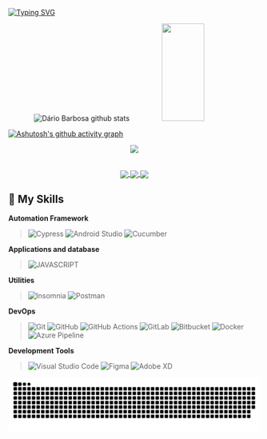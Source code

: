 
[![Typing SVG](https://readme-typing-svg.herokuapp.com/?color=00bfbf&size=35&center=true&vCenter=true&width=1000&lines=Hi+there,+my+name+is+Dário+Barbosa!;I'm+Test+Analyst/QA!;Be+Welcome!+:%29)](https://git.io/typing-svg) 

<div align="center">  
  <img width="49%" height="195px" src="https://github-readme-stats.vercel.app/api?username=byoirad&show_icons=true&count_private=true&hide_border=true&title_color=00bfbf&icon_color=00bfbf&text_color=c9d1d9&bg_color=0d1117" alt="Dário Barbosa github stats"/> 
  <img width="41%" height="195px" src="https://github-readme-stats.vercel.app/api/top-langs/?username=byoirad&layout=compact&hide_border=true&title_color=00bfbf&text_color=00bfbf&bg_color=0d1117" />
</div>

[![Ashutosh's github activity graph](https://github-readme-activity-graph.vercel.app/graph?username=byoirad&bg_color=000000&color=15e5a6&line=00bfbf&point=0a855c&area=true&hide_border=true)](https://github.com/ashutosh00710/github-readme-activity-graph)

<p align="center">
  <img src="https://github-profile-trophy.vercel.app/?username=byoirad&theme=dracula&row=1&no-bg=true&column=6&margin-w=15&margin-h=15" />
</p>

##

  <div align="center">
  <a href="https://www.linkedin.com/in/dariobarbosa">
    <img align="center" src="https://img.shields.io/badge/-LinkedIn-%230077B5?style=for-the-badge&logo=linkedin&logoColor=white">
  </a>
  <a href="mailto:qa.dariobarbosa@gmail.com">
    <img align="center" src="https://img.shields.io/badge/-Gmail-%23333?style=for-the-badge&logo=gmail&logoColor=white">
  </a>
  <a href="https://instagram.com/dariobarbosaz" target="_blank">
    <img align="center" src="https://img.shields.io/badge/-Instagram-%23E4405F?style=for-the-badge&logo=instagram&logoColor=white">
  </a>
</div>
 
## 🚀 My Skills

**Automation Framework**
> ![Cypress](https://img.shields.io/badge/cypress-DEDEDE?style=for-the-badge&logo=cypress&logoColor=%2369D3A7)
![Android Studio](https://img.shields.io/badge/Appium%20%2B%20Android%20Studio-DEDEDE?style=for-the-badge&logo=androidstudio&logoColor=%233DDC84)
![Cucumber](https://img.shields.io/badge/cucumber-DEDEDE?style=for-the-badge&logo=cucumber&logoColor=%2323D96C)

**Applications and database**
> ![JAVASCRIPT](https://img.shields.io/badge/JAVASCRIPT-DEDEDE?style=for-the-badge&logo=javascript&logoColor=f1e05a)

**Utilities**
> ![Insomnia](https://img.shields.io/badge/insomnia-DEDEDE?style=for-the-badge&logo=insomnia&logoColor=%234000BF)
![Postman](https://img.shields.io/badge/postman-DEDEDE?style=for-the-badge&logo=postman&logoColor=%23FF6C37)

**DevOps**
> ![Git](https://img.shields.io/badge/git-DEDEDE?style=for-the-badge&logo=git&logoColor=%23F05032)
![GitHub](https://img.shields.io/badge/github-DEDEDE?style=for-the-badge&logo=github&logoColor=%23181717)
![GitHub Actions](https://img.shields.io/badge/github%20actions-DEDEDE?style=for-the-badge&logo=githubactions&logoColor=%232088FF)
![GitLab](https://img.shields.io/badge/gitlab-DEDEDE?style=for-the-badge&logo=gitlab&logoColor=%23FC6D26)
![Bitbucket](https://img.shields.io/badge/bitbucket-DEDEDE?style=for-the-badge&logo=bitbucket&logoColor=%230052CC)
![Docker](https://img.shields.io/badge/Docker-DEDEDE?style=for-the-badge&logo=docker&logoColor=%232496ED)
![Azure Pipeline](https://img.shields.io/badge/azure%20pipelines-DEDEDE?style=for-the-badge&logo=azurepipelines&logoColor=%232560E0)

**Development Tools**
> ![Visual Studio Code](https://img.shields.io/badge/visual%20studio%20code-DEDEDE?style=for-the-badge&logo=visualstudiocode&logoColor=%23007ACC)
![Figma](https://img.shields.io/badge/figma-DEDEDE?style=for-the-badge&logo=figma&logoColor=%23F24E1E)
![Adobe XD](https://img.shields.io/badge/adobe%20xd-DEDEDE?style=for-the-badge&logo=adobexd&logoColor=%23FF61F6)
> 

<picture>
  <source media="(prefers-color-scheme: dark)" srcset="https://raw.githubusercontent.com/byoirad/byoirad/output/github-snake-dark.svg" />
  <source media="(prefers-color-scheme: light)" srcset="https://raw.githubusercontent.com/byoirad/byoirad/output/github-snake.svg" />
  <img alt="github-snake" src="https://raw.githubusercontent.com/byoirad/byoirad/output/github-snake.svg" />
</picture>
